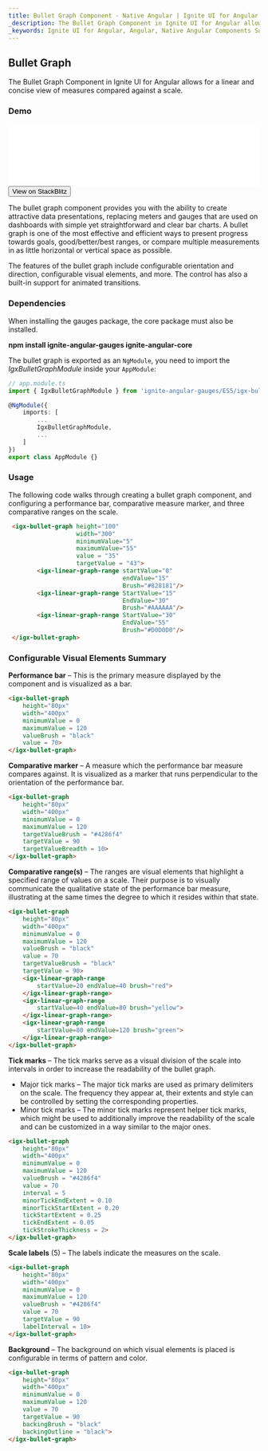 ```yaml
---
title: Bullet Graph Component - Native Angular | Ignite UI for Angular 
_description: The Bullet Graph Component in Ignite UI for Angular allows for a linear and concise view of measures compared against a scale.  
_keywords: Ignite UI for Angular, Angular, Native Angular Components Suite, Native Angular Controls, Native Angular Components, Native Angular Components Library, Angular Chart, Angular Data Grid, Angular Chart Control, Angular Grid Component, Angular data grid Bullet graph component example, Angular bullet graph  
---
```

## Bullet Graph

The Bullet Graph Component in Ignite UI for Angular allows for a linear and concise view of measures compared against a scale.  

### Demo

<div class="sample-container" style="height: 125px">
    <iframe id="bullet-graph-sample-iframe" src='{environment:demosBaseUrl}/bullet-graph-sample' width="100%" height="100%" seamless frameBorder="0" onload="onSampleIframeContentLoaded(this);"></iframe>
</div>
<div>
    <button data-localize="stackblitz" class="stackblitz-btn"   data-iframe-id="bullet-graph-sample-iframe" data-demos-base-url="{environment:demosBaseUrl}">View on StackBlitz
    </button>
</div>

<div class="divider--half"></div>

The bullet graph component provides you with the ability to create attractive data presentations, replacing meters and gauges that are used on dashboards with simple yet straightforward and clear bar charts. A bullet graph is one of the most effective and efficient ways to present progress towards goals, good/better/best ranges, or compare multiple measurements in as little horizontal or vertical space as possible.

The features of the bullet graph include configurable orientation and direction, configurable visual elements, and more. The control has also a built-in support for animated transitions.

### Dependencies
When installing the gauges package, the core package must also be installed.

**npm install ignite-angular-gauges ignite-angular-core**

The bullet graph is exported as an `NgModule`, you need to import the _IgxBulletGraphModule_ inside your `AppModule`:

```typescript
// app.module.ts
import { IgxBulletGraphModule } from 'ignite-angular-gauges/ES5/igx-bullet-graph-module';

@NgModule({
    imports: [
        ...
        IgxBulletGraphModule,
        ...
    ]
})
export class AppModule {}
```

<div class="divider--half"></div>

### Usage

The following code walks through creating a bullet graph component, and configuring a performance bar, comparative measure marker, and three comparative ranges on the scale.


```html
 <igx-bullet-graph height="100"
                   width="300"
                   minimumValue="5"
                   maximumValue="55"
                   value = "35"
                   targetValue = "43">
        <igx-linear-graph-range startValue="0"
                                endValue="15"
                                Brush="#828181"/>
        <igx-linear-graph-range StartValue="15"
                                EndValue="30"
                                Brush="#AAAAAA"/>
        <igx-linear-graph-range StartValue="30"
                                EndValue="55"
                                Brush="#D0D0D0"/>
 </igx-bullet-graph>
```

<div class="divider--half"></div>

### Configurable Visual Elements Summary

**Performance bar** – This is the primary measure displayed by the component and is visualized as a bar.

```html
<igx-bullet-graph
    height="80px"
    width="400px"
    minimumValue = 0
    maximumValue = 120
    valueBrush = "black"
    value = 70>
</igx-bullet-graph>
```

**Comparative marker** – A measure which the performance bar measure compares against. It is visualized as a marker that runs perpendicular to the orientation of the performance bar.

```html
<igx-bullet-graph
    height="80px"
    width="400px"
    minimumValue = 0
    maximumValue = 120
    targetValueBrush = "#4286f4"
    targetValue = 90
    targetValueBreadth = 10>
</igx-bullet-graph>
```

**Comparative range(s)** – The ranges are visual elements that highlight a specified range of values on a scale. Their purpose is to visually communicate the qualitative state of the performance bar measure, illustrating at the same times the degree to which it resides within that state.

```html
<igx-bullet-graph
    height="80px"
    width="400px"
    minimumValue = 0
    maximumValue = 120
    valueBrush = "black"
    value = 70
    targetValueBrush = "black"
    targetValue = 90>
    <igx-linear-graph-range
        startValue=20 endValue=40 brush="red">
    </igx-linear-graph-range>
    <igx-linear-graph-range
        startValue=40 endValue=80 brush="yellow">
    </igx-linear-graph-range>
    <igx-linear-graph-range
        startValue=80 endValue=120 brush="green">
    </igx-linear-graph-range>
</igx-bullet-graph>
```
**Tick marks** – The tick marks serve as a visual division of the scale into intervals in order to increase the readability of the bullet graph.
- Major tick marks – The major tick marks are used as primary delimiters on the scale. The frequency they appear at, their extents and style can be controlled by setting the corresponding properties.
- Minor tick marks – The minor tick marks represent helper tick marks, which might be used to additionally improve the readability of the scale and can be customized in a way similar to the major ones.

```html
<igx-bullet-graph
    height="80px"
    width="400px"
    minimumValue = 0
    maximumValue = 120
    valueBrush = "#4286f4"
    value = 70
    interval = 5
    minorTickEndExtent = 0.10
    minorTickStartExtent = 0.20
    tickStartExtent = 0.25
    tickEndExtent = 0.05
    tickStrokeThickness = 2>
</igx-bullet-graph>
```

**Scale labels** (5) – The labels indicate the measures on the scale.
```html
<igx-bullet-graph
    height="80px"
    width="400px"
    minimumValue = 0
    maximumValue = 120
    valueBrush = "#4286f4"
    value = 70
    targetValue = 90
    labelInterval = 10>
</igx-bullet-graph>
```

**Background** – The background on which visual elements is placed is configurable in terms of pattern and color.

```html
<igx-bullet-graph
    height="80px"
    width="400px"
    minimumValue = 0
    maximumValue = 120
    value = 70
    targetValue = 90
    backingBrush = "black"
    backingOutline = "black">
</igx-bullet-graph>
```
